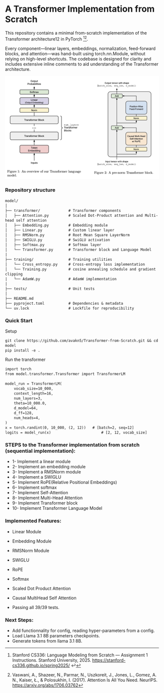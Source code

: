 # A Transformer Implementation from Scratch

This repository contains a minimal from-scratch implementation of the Transformer architecture12 in PyTorch [^1][^2].

Every component—linear layers, embeddings, normalization, feed-forward blocks, and attention—was hand-built using torch.nn.Module, without relying on high-level shortcuts. The codebase is designed for clarity and includes extensive inline comments to aid understanding of the Transformer architecture.


![Transformer Architecture](model/READMEfigure.jpg)

### Repository structure 

```
model/
│         
├── transformer/             # Transformer components
│   ├── Attention.py         # Scaled Dot-Product attention and Multi-head self attention 
│   ├── Embedding.py         # Embedding module
│   ├── Linear.py            # Custom linear layer
│   ├── RMSNorm.py           # Root Mean Square LayerNorm
│   ├── SWIGLU.py            # SwiGLU activation
│   ├── Softmax.py           # Softmax layer
│   └── Transformer.py       # Transformer block and Language Model
|
├── training/                # Training utilities
│   └── Cross_entropy.py     # Cross-entropy loss implementation
│   └── Training.py          # cosine annealing schedule and gradient clipping
|   └── AdamW.py             # AdamW implementation
|
├── tests/                   # Unit tests 
│
├── README.md                 
├── pyproject.toml           # Dependencies & metadata
└── uv.lock                  # Lockfile for reproducibility          
```

### Quick Start

Setup 

```
git clone https://github.com/avakn5/Transformer-from-Scratch.git && cd model
pip install -e .
```

Run the transformer
```
import torch
from model.transformer.Transformer import TransformerLM

model_run = TransformerLM(
    vocab_size=10_000,
    context_length=16,
    num_layers=3,
    theta=10_000.0,
    d_model=64,
    d_ff=128,
    num_heads=4,
)
x = torch.randint(0, 10_000, (2, 12))   # [batch=2, seq=12]
logits = model_run(x)                       # [2, 12, vocab_size]
```

### STEPS to the Transformer implementation from scratch (sequential implementation):

* 1- Implement a linear module 
* 2- Implement an embedding module 
* 3- Implement a RMSNorm module
* 4- Implement a SWIGLU
* 5- Implement RoPE(Relative Positional Embeddings)
* 6- Implement softmax
* 7- Implement Self-Attention
* 8- Implement Multi-Head Attention
* 9- Implement Transformer block
* 10- Implement Transformer Language Model


### Implemented Features:

* Linear Module
* Embedding Module
* RMSNorm Module
* SWIGLU
* RoPE
* Softmax
* Scaled Dot Product Attention
* Causal MultiHead Self Attention

* Passing all 39/39 tests.

### Next Steps: 

* Add functionnality for config, reading hyper-parameters from a config.
* Load Llama 3.1 8B parameters checkpoints.
* Generate tokens from llama 3.1 8B.


[^1]: Stanford CS336: Language Modeling from Scratch — Assignment 1 Instructions. Stanford University, 2025. https://stanford-cs336.github.io/spring2025/ ↩
[^2]: Vaswani, A., Shazeer, N., Parmar, N., Uszkoreit, J., Jones, L., Gomez, A. N., Kaiser, Ł., & Polosukhin, I. (2017). Attention Is All You Need. NeurIPS. https://arxiv.org/abs/1706.03762 
